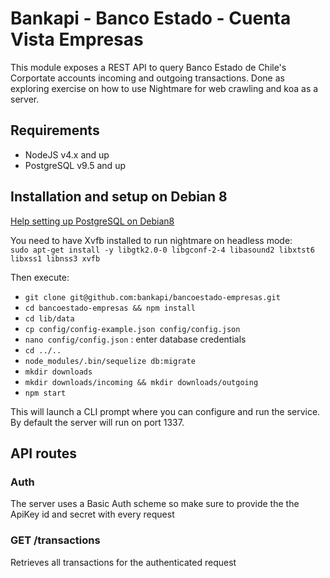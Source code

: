 # Bankapi - Banco Estado - Cuenta Vista Empresas  

This module exposes a REST API to query Banco Estado de Chile's Corportate accounts incoming and outgoing transactions. Done as exploring exercise on how to use Nightmare for web crawling and koa as a server.  

## Requirements  

- NodeJS v4.x and up  
- PostgreSQL v9.5 and up  

## Installation and setup on Debian 8  

[Help setting up PostgreSQL on Debian8](https://gist.github.com/jaime-ez/c7ede87969f1884710545a01371ac3d4)  

You need to have Xvfb installed to run nightmare on headless mode:  
`sudo apt-get install -y libgtk2.0-0 libgconf-2-4 libasound2 libxtst6 libxss1 libnss3 xvfb`  

Then execute:  

- `git clone git@github.com:bankapi/bancoestado-empresas.git`  
- `cd bancoestado-empresas && npm install`  
- `cd lib/data`
- `cp config/config-example.json config/config.json`  
- `nano config/config.json` : enter database credentials  
- `cd ../..`  
- `node_modules/.bin/sequelize db:migrate`  
- `mkdir downloads`  
- `mkdir downloads/incoming && mkdir downloads/outgoing`  
- `npm start`  

This will launch a CLI prompt where you can configure and run the service. By default the server will run on port 1337.  

## API routes  

### Auth  

The server uses a Basic Auth scheme so make sure to provide the the ApiKey id and secret with every request  

### GET /transactions  

Retrieves all transactions for the authenticated request  
